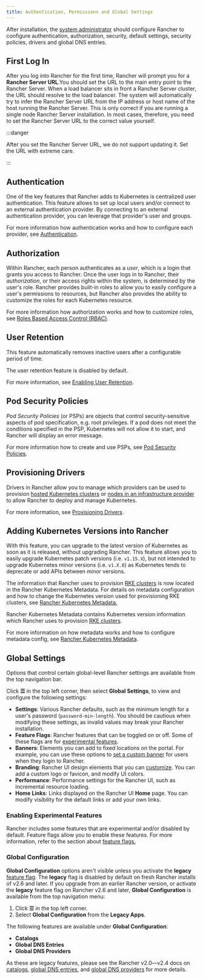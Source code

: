```yaml
---
title: Authentication, Permissions and Global Settings
---
```


<head>
  <link rel="canonical" href="https://ranchermanager.docs.rancher.com/how-to-guides/new-user-guides/authentication-permissions-and-global-configuration"/>
</head>

After installation, the [system administrator](manage-role-based-access-control-rbac/global-permissions.md) should configure Rancher to configure authentication, authorization, security, default settings, security policies, drivers and global DNS entries.

## First Log In

After you log into Rancher for the first time, Rancher will prompt you for a **Rancher Server URL**.You should set the URL to the main entry point to the Rancher Server. When a load balancer sits in front a Rancher Server cluster, the URL should resolve to the load balancer. The system will automatically try to infer the Rancher Server URL from the IP address or host name of the host running the Rancher Server. This is only correct if you are running a single node Rancher Server installation. In most cases, therefore, you need to set the Rancher Server URL to the correct value yourself.

:::danger

After you set the Rancher Server URL, we do not support updating it. Set the URL with extreme care.

:::

## Authentication

One of the key features that Rancher adds to Kubernetes is centralized user authentication. This feature allows to set up local users and/or connect to an external authentication provider. By connecting to an external authentication provider, you can leverage that provider's user and groups.

For more information how authentication works and how to configure each provider, see [Authentication](authentication-config/authentication-config.md).

## Authorization

Within Rancher, each person authenticates as a _user_, which is a login that grants you access to Rancher. Once the user logs in to Rancher, their _authorization_, or their access rights within the system, is determined by the user's role. Rancher provides built-in roles to allow you to easily configure a user's permissions to resources, but Rancher also provides the ability to customize the roles for each Kubernetes resource.

For more information how authorization works and how to customize roles, see [Roles Based Access Control (RBAC)](manage-role-based-access-control-rbac/manage-role-based-access-control-rbac.md).

## User Retention

This feature automatically removes inactive users after a configurable period of time.

The user retention feature is disabled by default.

For more information, see [Enabling User Retention](../../advanced-user-guides/enable-user-retention.md).

## Pod Security Policies

_Pod Security Policies_ (or PSPs) are objects that control security-sensitive aspects of pod specification, e.g. root privileges. If a pod does not meet the conditions specified in the PSP, Kubernetes will not allow it to start, and Rancher will display an error message.

For more information how to create and use PSPs, see [Pod Security Policies](create-pod-security-policies.md).

## Provisioning Drivers

Drivers in Rancher allow you to manage which providers can be used to provision [hosted Kubernetes clusters](../kubernetes-clusters-in-rancher-setup/set-up-clusters-from-hosted-kubernetes-providers/set-up-clusters-from-hosted-kubernetes-providers.md) or [nodes in an infrastructure provider](../launch-kubernetes-with-rancher/use-new-nodes-in-an-infra-provider/use-new-nodes-in-an-infra-provider.md) to allow Rancher to deploy and manage Kubernetes.

For more information, see [Provisioning Drivers](about-provisioning-drivers/about-provisioning-drivers.md).

## Adding Kubernetes Versions into Rancher

With this feature, you can upgrade to the latest version of Kubernetes as soon as it is released, without upgrading Rancher. This feature allows you to easily upgrade Kubernetes patch versions (i.e. `v1.15.X`), but not intended to upgrade Kubernetes minor versions (i.e. `v1.X.0`) as Kubernetes tends to deprecate or add APIs between minor versions.

The information that Rancher uses to provision [RKE clusters](../launch-kubernetes-with-rancher/launch-kubernetes-with-rancher.md) is now located in the Rancher Kubernetes Metadata. For details on metadata configuration and how to change the Kubernetes version used for provisioning RKE clusters, see [Rancher Kubernetes Metadata.](../../../getting-started/installation-and-upgrade/upgrade-kubernetes-without-upgrading-rancher.md)

Rancher Kubernetes Metadata contains Kubernetes version information which Rancher uses to provision [RKE clusters](../launch-kubernetes-with-rancher/launch-kubernetes-with-rancher.md).

For more information on how metadata works and how to configure metadata config, see [Rancher Kubernetes Metadata](../../../getting-started/installation-and-upgrade/upgrade-kubernetes-without-upgrading-rancher.md).

## Global Settings

Options that control certain global-level Rancher settings are available from the top navigation bar. 

Click **☰** in the top left corner, then select **Global Settings**, to view and configure the following settings:

- **Settings**: Various Rancher defaults, such as the minimum length for a user's password (`password-min-length`). You should be cautious when modifying these settings, as invalid values may break your Rancher installation.
- **Feature Flags**: Rancher features that can be toggled on or off. Some of these flags are for [experimental features](#enabling-experimental-features).
- **Banners**: Elements you can add to fixed locations on the portal. For example, you can use these options to [set a custom banner](custom-branding.md#fixed-banners) for users when they login to Rancher. 
- **Branding**: Rancher UI design elements that you can [customize](custom-branding.md). You can add a custom logo or favicon, and modify UI colors.
- **Performance**: Performance settings for the Rancher UI, such as incremental resource loading.
- **Home Links**: Links displayed on the Rancher UI **Home** page. You can modify visibility for the default links or add your own links.

### Enabling Experimental Features

Rancher includes some features that are experimental and/or disabled by default. Feature flags allow you to enable these features. For more information, refer to the section about [feature flags.](../../advanced-user-guides/enable-experimental-features/enable-experimental-features.md)

### Global Configuration

**Global Configuration** options aren't visible unless you activate the **legacy** [feature flag](../../advanced-user-guides/enable-experimental-features/enable-experimental-features.md). The **legacy** flag is disabled by default on fresh Rancher installs of v2.6 and later. If you upgrade from an earlier Rancher version, or activate the **legacy** feature flag on Rancher v2.6 and later, **Global Configuration** is available from the top navigation menu:

1. Click **☰** in the top left corner.
1. Select **Global Configuration** from the **Legacy Apps**.

The following features are available under **Global Configuration**:

- **Catalogs**
- **Global DNS Entries**
- **Global DNS Providers**

As these are legacy features, please see the Rancher v2.0—v2.4 docs on [catalogs](https://github.com/rancher/rancher-docs/tree/main/archived_docs/version-2.0-2.4/how-to-guides/new-user-guides/helm-charts-in-rancher/helm-charts-in-rancher.md), [global DNS entries](https://github.com/rancher/rancher-docs/tree/main/archived_docs/version-2.0-2.4/how-to-guides/new-user-guides/helm-charts-in-rancher/globaldns.md#adding-a-global-dns-entry), and [global DNS providers](https://github.com/rancher/rancher-docs/tree/main/archived_docs/version-2.0-2.4/how-to-guides/new-user-guides/helm-charts-in-rancher/globaldns.md#editing-a-global-dns-provider) for more details.